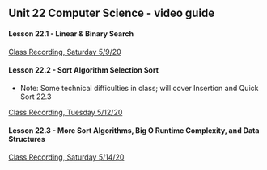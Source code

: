 ## Unit 22 Computer Science - video guide

#### Lesson 22.1 - Linear & Binary Search

[Class Recording, Saturday 5/9/20](https://codingbootcamp.hosted.panopto.com/Panopto/Pages/Viewer.aspx?id=7d309d2e-2341-4c04-bb39-abb601650338)

#### Lesson 22.2 - Sort Algorithm Selection Sort 
* Note: Some technical difficulties in class; will cover Insertion and Quick Sort 22.3

[Class Recording, Tuesday 5/12/20](https://codingbootcamp.hosted.panopto.com/Panopto/Pages/Viewer.aspx?id=b5f03b1f-083a-4711-ab80-abba00bfd767)

#### Lesson 22.3 - More Sort Algorithms, Big O Runtime Complexity, and Data Structures

[Class Recording, Saturday 5/14/20](https://codingbootcamp.hosted.panopto.com/Panopto/Pages/Viewer.aspx?id=4c947c84-85cb-4b99-856e-abc000e309f9)